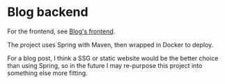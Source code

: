 # Blog backend

For the frontend, see [Blog's frontend](https://github.com/Danh-Lan/blog-front).

The project uses Spring with Maven, then wrapped in Docker to deploy.

For a blog post, I think a SSG or static website would be the better choice than using Spring, so in the future I may re-purpose this project into something else more fitting.

